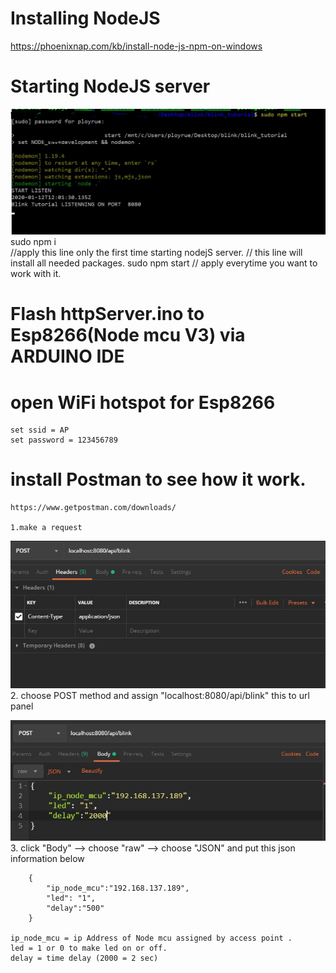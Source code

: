 # Installing NodeJS
https://phoenixnap.com/kb/install-node-js-npm-on-windows


# Starting NodeJS server
![](images/npm_start.JPG)
    sudo npm i  
    //apply this line only the first time starting nodejS server.
    // this line will install all needed packages.
    sudo npm start 
    // apply everytime you want to work with it. 

# Flash httpServer.ino to Esp8266(Node mcu V3) via ARDUINO IDE

# open WiFi hotspot for Esp8266
    set ssid = AP
    set password = 123456789


# install Postman to see how it work.
    https://www.getpostman.com/downloads/   
    
    1.make a request
    
![](images/post1.JPG)
    2. choose POST method and assign "localhost:8080/api/blink" this to url panel
    
![](images/post2.JPG)
    3. click "Body" --> choose "raw" --> choose "JSON"  and put this json information below

        {
            "ip_node_mcu":"192.168.137.189",
            "led": "1",
            "delay":"500"
        }

    ip_node_mcu = ip Address of Node mcu assigned by access point .
    led = 1 or 0 to make led on or off.
    delay = time delay (2000 = 2 sec)
